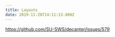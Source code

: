 ```yaml
---
title: Layouts
date: 2019-11-28T14:11:13.000Z
---
```

https://github.com/SU-SWS/decanter/issues/579
